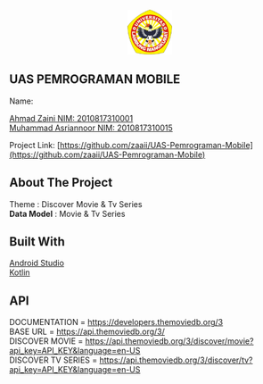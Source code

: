 <br />
<div align="center">
    <img src="imgreadme/Univ.png" alt="Logo" width="80" height="80">
  </a>
</div>

## UAS PEMROGRAMAN MOBILE
Name: <p>[Ahmad Zaini NIM: 2010817310001](https://github.com/Asriann15/)<br>
  [Muhammad Asriannoor NIM: 2010817310015](https://github.com/zaaii/)

Project Link: [https://github.com/zaaii/UAS-Pemrograman-Mobile](https://github.com/zaaii/UAS-Pemrograman-Mobile)
    
## About The Project
Theme           : Discover Movie & Tv Series <br>
**Data Model**  : Movie & Tv Series

## Built With

[Android Studio](https://developer.android.com/)<br>
[Kotlin](https://kotlinlang.org/)
    
## API
DOCUMENTATION        = https://developers.themoviedb.org/3 <br>
BASE URL             = https://api.themoviedb.org/3/ <br>
DISCOVER MOVIE       = https://api.themoviedb.org/3/discover/movie?api_key=API_KEY&language=en-US <br>
DISCOVER TV SERIES   = https://api.themoviedb.org/3/discover/tv?api_key=API_KEY&language=en-US <br>
